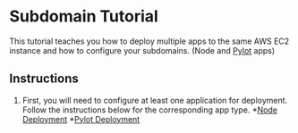 # Subdomain Tutorial


This tutorial teaches you how to deploy multiple apps to the same AWS EC2 instance and how to configure your subdomains. (Node and [Pylot](https://github.com/Ketul-Patel/Pylot/tree/development) apps)


## Instructions


1. First, you will need to configure at least one application for deployment. Follow the instructions below for the corresponding app type.
*[Node Deployment](https://htmlpreview.github.io/?https://github.com/alex-wap/subdomains/blob/master/node_deploy.html)
*[Pylot Deployment](https://htmlpreview.github.io/?https://github.com/alex-wap/subdomains/blob/master/pylot_deploy.html)


